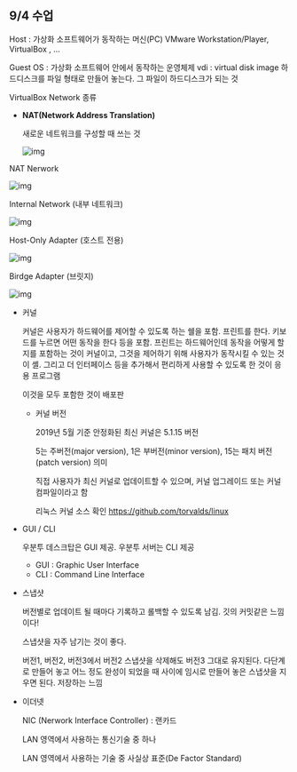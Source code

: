 <h2>9/4 수업</h2>

Host : 가상화 소프트웨어가 동작하는 머신(PC)  VMware Workstation/Player, VirtualBox , ...

Guest OS : 가상화 소프트웨어 안에서 동작하는 운영체제
vdi : virtual disk image 하드디스크를 파일 형태로 만들어 놓는다. 그 파일이 하드디스크가 되는 것 

VirtualBox Network 종류


- **NAT(Network Address Translation)**

  새로운 네트워크를 구성할 때 쓰는 것

  ![img](https://lh5.googleusercontent.com/EQkjqhQY3ym9I4fhV-dq1UE5IcSwdvMnkCU5YrZdwXzGf5zVGEqWV6PnaVuuiF5gcXTGEZM31mwFL_GwX9RUUH6l0wqulQwmiqPdHbSnWxkHivK5iT6I6HUbdGRmWlkURU6ZTgVy)





NAT Nerwork

![img](https://lh3.googleusercontent.com/E_8dnKe0uaXDA8y5IoksM03FyFcNHA2dG4-s6pOCs8bHgRjWIYHGw9Vcew-5rxLQoZ1WXhG9VFn1pBWf2xBAYohchjr6BVfF6uIx8nfoXINUlr5O0ii_AMmOJfRcWowOHzqdJ4UI)





Internal Network (내부 네트워크)

![img](https://lh3.googleusercontent.com/gGmLU6gIhiF7iwulpvlgOxOi42PR7-EOAsJ_UuCCboEB5lQSvT-c9nanSnnLspsgW-4J_TY_MQAGlXtMSl10J2KtYXm954_6_rYzNhp5HcxCcpYLB8Yelj_IOdcTFVvy00zFmpeD)





Host-Only Adapter (호스트 전용)

![img](https://lh3.googleusercontent.com/lHaHW80V5vceyCp0FDwmMGHkVU_StqIOFZMHt2P3cMsVbPMIoH0h7I5hEiQCC42nnhPdvlrXESx7x-nZW5RPfrnWiNVbyk7RPtC8j3XmhOzIcG50NZFYlOXrpJHAP4fuJV1bhS8o)



Birdge Adapter (브릿지)

![img](https://lh5.googleusercontent.com/BowsIaoqnSlAnSKc4mwNrAxX5fLniCT2LezBi2GWF9c6tTGqPVEE66Rh3Ip7t3-dpr8oc2FuIVAxKmB2CiEVKOSbykl_-5tkd9cK4wQrKkOF6gQItqGuKYFny5-DoFgnM1gUGZnR)



- 커널

  커널은 사용자가 하드웨어를 제어할 수 있도록 하는 쉘을 포함. 프린트를 한다. 키보드를 누르면 어떤 동작을 한다 등을 포함. 프린트는 하드웨어인데 동작을 어떻게 할 지를 포함하는 것이 커널이고, 그것을 제어하기 위해 사용자가 동작시킬 수 있는 것이 셸. 그리고 더 인터페이스 등을 추가해서 편리하게 사용할 수 있도록 한 것이 응용 프로그램 

  이것을 모두 포함한 것이 배포판

  - 커널 버전

    2019년 5월 기준 안정화된 최신 커널은 5.1.15 버전

    5는 주버전(major version), 1은 부버전(minor version), 15는 패치 버전(patch version) 의미

    직접 사용자가 최신 커널로 업데이트할 수 있으며, 커널 업그레이드 또는 커널 컴파일이라고 함

    리눅스 커널 소스 확인 https://github.com/torvalds/linux

- GUI / CLI

  우분투 데스크탑은 GUI 제공. 우분투 서버는 CLI 제공

  - GUI : Graphic User Interface
  - CLI : Command Line Interface

- 스냅샷

  버전별로 업데이트 될 때마다 기록하고 롤백할 수 있도록 남김. 깃의 커밋같은 느낌이다!

  스냅샷을 자주 남기는 것이 좋다. 

  버전1, 버전2, 버전3에서 버전2 스냅샷을 삭제해도 버전3 그대로 유지된다. 다단계로 만들어 놓고 어느 정도 완성이 되었을 때 사이에 임시로 만들어 놓은 스냅샷을 지우면 된다. 저장하는 느낌

- 이더넷

  NIC (Nerwork Interface Controller) : 랜카드

  LAN 영역에서 사용하는 통신기술 중 하나

  LAN 영역에서 사용하는 기술 중 사실상 표준(De Factor Standard)

  


  